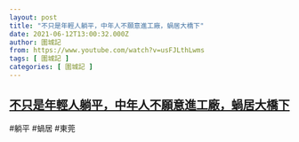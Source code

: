 ```yaml
---
layout: post
title: "不只是年輕人躺平，中年人不願意進工廠，蝸居大橋下"
date: 2021-06-12T13:00:32.000Z
author: 圍城記
from: https://www.youtube.com/watch?v=usFJLthLwms
tags: [ 圍城記 ]
categories: [ 圍城記 ]
---
```

<!--1623502832000-->
[不只是年輕人躺平，中年人不願意進工廠，蝸居大橋下](https://www.youtube.com/watch?v=usFJLthLwms)
------

<div>
#躺平 #蝸居 #東莞
</div>
